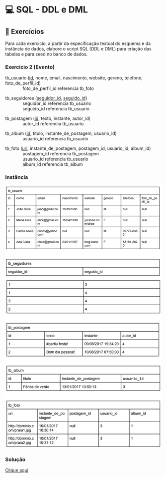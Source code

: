 # 💻 SQL - DDL e DML

## 📝 Exercícios

Para cada exercício, a partir da especificação textual do esquema e da instância de dados, elabore o script SQL (DDL e DML) para criação das tabelas e para seed no banco de dados.

### Exercício 2 (Evento)

tb_usuario (<ins>id</ins>, nome, email, nascimento, website, gereno, telefone, foto_de_perfil_id)  
    foto_de_perfil_id referencia tb_foto  

tb_seguidores (<ins>seguidor_id</ins>, <ins>seguido_id</ins>)  
    seguidor_id referencia tb_usuario  
    seguido_id referencia tb_usuario  

tb_postagem (<ins>id</ins>, texto, instante, autor_id)  
    autor_id referencia tb_usuario  

tb_album (<ins>id</ins>, titulo, instante_de_postagem, usuario_id)  
    usuario_id referencia tb_usuario  

tb_foto (<ins>uri</ins>, instante_de_postagem, postagem_id, usuario_id, album_id)  
    postagem_id referencia tb_postagem  
    usuario_id referencia tb_usuario  
    album_id referencia tb_album  

### Instância
![instancia](instanciaexerciciorede.png)

### Solução

[Clique aqui](exercicio3_rede.sql)